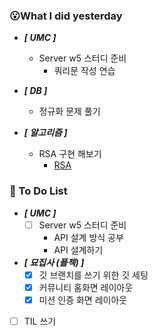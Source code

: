 ### 😮What I did yesterday

- ***[ UMC ]***
  - Server w5 스터디 준비
    - 쿼리문 작성 연습

- ***[ DB ]***
  - 정규화 문제 풀기

- ***[ 알고리즘 ]***
  - RSA 구현 해보기
    - [RSA](https://github.com/ShimFFF/Algorithm/tree/main/code/The%20RSA%20Problem)

###  🤔 To Do List

- ***[ UMC ]***
  - [ ] Server w5 스터디 준비
    - API 설계 방식 공부
    - API 설계하기

- ***[ 묘집사 (플젝) ]***
  - [x] 깃 브랜치를 쓰기 위한 깃 세팅
  - [x] 커뮤니티 홈화면 레이아웃
  - [x] 미션 인증 화면 레이아웃
  
- [ ] TIL 쓰기
    
